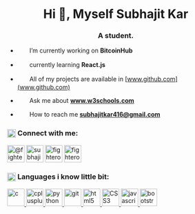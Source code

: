 <h1 align="center">Hi 👋, Myself Subhajit Kar</h1>
<h3 align="center">A student.</h3>

- <a><img align="center" src="https://cdn-icons-png.flaticon.com/512/3264/3264753.png" height="17" width="17" /> &ensp;I’m currently working on **BitcoinHub** </a>

- <a><img align="center" src="https://cdn-icons-png.flaticon.com/512/9304/9304577.png" height="17" width="17" /> &ensp;currently learning **React.js** </a>

- <a><img align="center" src="https://cdn-icons-png.flaticon.com/512/4661/4661361.png" height="17" width="17" /> &ensp;All of my projects are available in [www.github.com](www.github.com) </a>

- <a><img align="center" src="https://cdn-icons-png.flaticon.com/512/2881/2881142.png" height="17" width="17" /> &ensp;Ask me about **www.w3schools.com** </a>

- <a><img align="center" src="https://cdn-icons-png.flaticon.com/512/3264/3264753.png" height="17" width="17" /> &ensp;How to reach me **subhajitkar416@gmail.com** </a>



<h3 align="left"><img align="center" src="https://cdn-icons-png.flaticon.com/512/2103/2103633.png" height="20" width="20" /> Connect with me:</h3>
<p align="left">
<a href="https://twitter.com/@fighterop_" target="_blank"><img align="center" src="https://cdn-icons-png.flaticon.com/512/2504/2504947.png" alt="@fighterop_" height="40" width="40" /></a>
<a href="https://fb.com/subhajitsk11" target="_blank"><img align="center" src="https://cdn-icons-png.flaticon.com/512/2504/2504903.png" alt="subhajitsk11" height="40" width="40" /></a>
<a href="https://instagram.com/fighterop_" target="_blank"><img align="center" src="https://cdn-icons-png.flaticon.com/512/2111/2111463.png" alt="fighterop_" height="40" width="40" /></a>
<a href="https://www.youtube.com/c/fighterop11" target="_blank"><img align="center" src="https://cdn-icons-png.flaticon.com/512/2504/2504965.png" alt="fighterop11" height="40" width="40" /></a>
</p>

<h3 align="left"><img align="center" src="https://cdn-icons-png.flaticon.com/512/6214/6214248.png" height="20" width="20" /> Languages i know little bit: </h3>
<p align="left"> <a href="https://www.cprogramming.com/" target="_blank" rel="noreferrer"> <img src="https://upload.wikimedia.org/wikipedia/commons/thumb/1/18/C_Programming_Language.svg/1024px-C_Programming_Language.svg.png" alt="c" width="40" height="40"/> </a> <a href="https://isocpp.org/" target="_blank" rel="noreferrer"> <img src="https://upload.wikimedia.org/wikipedia/commons/thumb/1/18/ISO_C%2B%2B_Logo.svg/800px-ISO_C%2B%2B_Logo.svg.png" alt="cplusplus" width="40" height="40"/> </a> <a href="https://www.python.org" target="_blank" rel="noreferrer"> <img src="https://upload.wikimedia.org/wikipedia/commons/thumb/c/c3/Python-logo-notext.svg/1024px-Python-logo-notext.svg.png" alt="python" width="40" height="40"/> </a> <a href="https://git-scm.com/" target="_blank" rel="noreferrer"> <img src="https://www.vectorlogo.zone/logos/git-scm/git-scm-icon.svg" alt="git" width="40" height="40"/> </a> <a href="https://www.w3.org/html/" target="_blank" rel="noreferrer"> <img src="https://www.freepnglogos.com/uploads/html5-logo-png/html5-logo-html-logo-0.png" alt="html5" width="40" height="40"/> </a> <a href="https://www.w3.org/Style/CSS/" target="_blank" rel="noreferrer"> <img src="https://upload.wikimedia.org/wikipedia/commons/thumb/6/62/CSS3_logo.svg/768px-CSS3_logo.svg.png?20210705212817" alt="CSS3" width="40" height="40"/> </a> <a href="https://developer.mozilla.org/en-US/docs/Web/JavaScript" target="_blank" rel="noreferrer"> <img src="https://www.freepnglogos.com/uploads/javascript-png/javascript-vector-logo-yellow-png-transparent-javascript-vector-12.png" alt="javascript" width="40" height="40"/> </a> <a href="https://getbootstrap.com" target="_blank" rel="noreferrer"> <img src="https://upload.wikimedia.org/wikipedia/commons/thumb/b/b2/Bootstrap_logo.svg/1280px-Bootstrap_logo.svg.png" alt="bootstrap" width="40" height="40"/> </a> </p>
